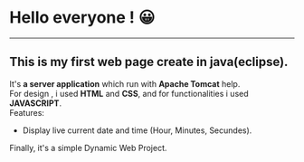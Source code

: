 # Hello everyone ! 😀
___
## This is **my first web page create in java**(eclipse).<br>
It's **a server application** which run with **Apache Tomcat** help.<br>
For design , i used **HTML** and **CSS**, and for functionalities i used **JAVASCRIPT**.<br>
Features:<br>
* Display live current date and time (Hour, Minutes, Secundes).<br>

Finally, it's a simple Dynamic Web Project.
